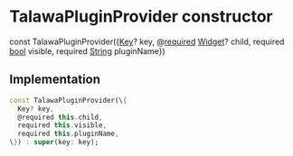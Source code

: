 


# TalawaPluginProvider constructor






const
TalawaPluginProvider(\{[Key](https://api.flutter.dev/flutter/foundation/Key-class.html)? key, @[required](https://pub.dev/documentation/meta/1.8.0/meta/required-constant.html) [Widget](https://api.flutter.dev/flutter/widgets/Widget-class.html)? child, required [bool](https://api.flutter.dev/flutter/dart-core/bool-class.html) visible, required [String](https://api.flutter.dev/flutter/dart-core/String-class.html) pluginName\})





## Implementation

```dart
const TalawaPluginProvider(\{
  Key? key,
  @required this.child,
  required this.visible,
  required this.pluginName,
\}) : super(key: key);
```







